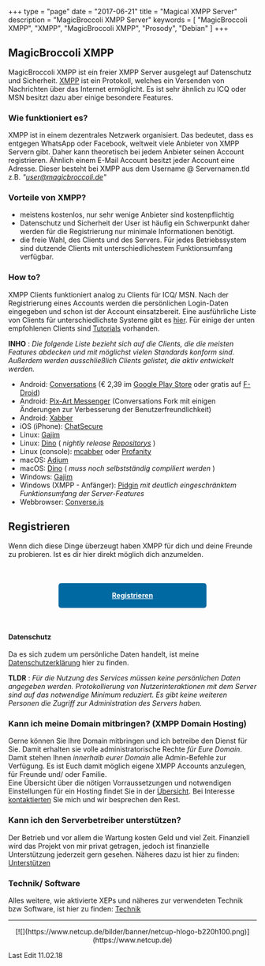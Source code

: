 +++
type = "page"
date = "2017-06-21"
title = "Magical XMPP Server"
description = "MagicBroccoli XMPP Server"
keywords = [ "MagicBroccoli XMPP", "XMPP", "MagicBroccoli XMPP", "Prosody", "Debian" ]
+++
## MagicBroccoli XMPP
MagicBroccoli XMPP ist ein freier XMPP Server ausgelegt auf Datenschutz und Sicherheit. [XMPP](https://wikipedia.org/wiki/Extensible_Messaging_and_Presence_Protocol) ist ein Protokoll, welches ein Versenden von Nachrichten über das Internet ermöglicht. Es ist sehr ähnlich zu ICQ oder MSN besitzt dazu aber einige besondere Features.

### Wie funktioniert es?
XMPP ist in einem dezentrales Netzwerk organisiert. Das bedeutet, dass es entgegen WhatsApp oder Facebook, weltweit viele Anbieter von XMPP Servern gibt. Daher kann theoretisch bei jedem Anbieter seinen Account registrieren. Ähnlich einem E-Mail Account besitzt jeder Account eine Adresse. Dieser besteht bei XMPP aus dem Username @ Servernamen.tld z.B. _"user@magicbroccoli.de"_

### Vorteile von XMPP?
- meistens kostenlos, nur sehr wenige Anbieter sind kostenpflichtig
- Datenschutz und Sicherheit der User ist häufig ein Schwerpunkt daher werden für die Registrierung nur minimale Informationen benötigt.
- die freie Wahl, des Clients und des Servers. Für jedes Betriebssystem sind dutzende Clients mit unterschiedlichestem Funktionsumfang verfügbar.

### How to?
XMPP Clients funktioniert analog zu Clients für ICQ/ MSN. Nach der Registrierung eines Accounts werden die persönlichen Login-Daten eingegeben und schon ist der Account einsatzbereit.
Eine ausführliche Liste von Clients für unterschiedlichste Systeme gibt es [hier](https://xmpp.org/software/clients.html). Für einige der unten empfohlenen Clients sind [Tutorials](/tutorial/) vorhanden.

**INHO** : _Die folgende Liste bezieht sich auf die Clients, die die meisten Features abdecken und mit möglichst vielen Standards konform sind. Außerdem werden ausschließlich Clients gelistet, die aktiv entwickelt werden._

- Android: [Conversations](https://conversations.im/) (€ 2,39 im [Google Play Store](https://play.google.com/store/apps/details?id=eu.siacs.conversations) oder gratis auf [F-Droid](https://f-droid.org/repository/browse%20/?fdid=eu.siacs.conversations))
- Android: [Pix-Art Messenger](https://jabber.pix-art.de/) (Conversations Fork mit einigen Änderungen zur Verbesserung der Benutzerfreundlichkeit)
- Android: [Xabber](https://www.xabber.com/)
- iOS (iPhone): [ChatSecure](https://chatsecure.org/)
- Linux: [Gajim](https://gajim.org/?lang=de)
- Linux: [Dino](https://dino.im/) ( _nightly release [Repositorys](https://github.com/dino/dino/wiki/Distribution-Packages)_ )
- Linux (console): [mcabber](https://mcabber.com/) oder [Profanity](http://www.profanity.im/)
- macOS: [Adium](https://adium.im/)
- macOS: [Dino](https://dino.im/) ( _muss noch selbstständig compiliert werden_ )
- Windows: [Gajim](https://gajim.org/?lang=de)
- Windows (XMPP - Anfänger): [Pidgin](https://pidgin.im/) *mit deutlich eingeschränktem Funktionsumfang der Server-Features*
- Webbrowser: [Converse.js](https://conversejs.org/)

## Registrieren
Wenn dich diese Dinge überzeugt haben XMPP für dich und deine Freunde zu probieren. Ist es dir hier direkt möglich dich anzumelden.
<center><a style="display: block; margin-top: 50px; margin-left: auto; margin-right: auto; margin-bottom: 50px; height: 50px; width: 300px; background-color: #0069a1; color: white; border-radius: 5px; line-height: 50px; text-align: center; font-weight: bold;" href="/register/">Registrieren</a></center>

#### Datenschutz
Da es sich zudem um persönliche Daten handelt, ist meine [Datenschutzerklärung](/datenschutz/) hier zu finden.<br>

**TLDR** : _Für die Nutzung des Services müssen keine persönlichen Daten angegeben werden. Protokollierung von Nutzerinteraktionen mit dem Server sind auf das notwendige Minimum reduziert. Es gibt keine weiteren Personen die Zugriff zur Administration des Servers haben._

### Kann ich meine Domain mitbringen? (XMPP Domain Hosting)
Gerne können Sie Ihre Domain mitbringen und ich betreibe den Dienst für Sie. Damit erhalten sie volle administratorische Rechte *für Eure Domain*. Damit stehen Ihnen *innerhalb eurer Domain* alle Admin-Befehle zur Verfügung. Es ist Euch damit möglich eigene XMPP Accounts anzulegen, für Freunde und/ oder Familie.<br>
Eine Übersicht über die nötigen Vorraussetzungen und notwendigen Einstellungen für ein Hosting findet Sie in der [Übersicht](/xmpp-hosting/). Bei Interesse [kontaktierten](/contact/) Sie mich und wir besprechen den Rest.

### Kann ich den Serverbetreiber unterstützen?
Der Betrieb und vor allem die Wartung kosten Geld und viel Zeit. Finanziell wird das Projekt von mir privat getragen, jedoch ist finanzielle Unterstützung jederzeit gern gesehen. Näheres dazu ist hier zu finden: [Unterstützen](/donate/)

### Technik/ Software
Alles weitere, wie aktivierte XEPs und näheres zur verwendeten Technik bzw Software, ist hier zu finden: [Technik](/technik/)

- - -

<center>[![](https://www.netcup.de/bilder/banner/netcup-hlogo-b220h100.png)](https://www.netcup.de)</center>

Last Edit 11.02.18
